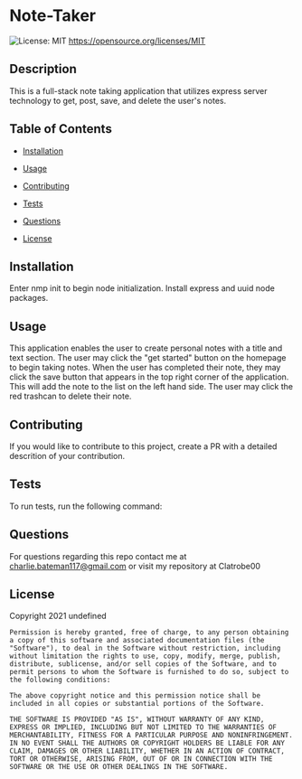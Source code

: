 # Note-Taker
![License: MIT](https://img.shields.io/badge/License-MIT-yellow.svg)
https://opensource.org/licenses/MIT

## Description

This is a full-stack note taking application that utilizes express server technology to get, post, save, and delete the user's notes.
      
## Table of Contents 
      
* [Installation](#installation)
      
* [Usage](#usage)
      
* [Contributing](#contributing)
      
* [Tests](#tests)
      
* [Questions](#questions)

* [License](#license)
      
## Installation

Enter nmp init to begin node initialization. Install express and uuid node packages.
      
## Usage

This application enables the user to create personal notes with a title and text section. The user may click the "get started" button on the homepage to begin taking notes. When the user has completed their note, they may click the save button that appears in the top right corner of the application. This will add the note to the list on the left hand side. The user may click the red trashcan to delete their note.
        
## Contributing

If you would like to contribute to this project, create a PR with a detailed descrition of your contribution.
      
## Tests
      
To run tests, run the following command:


      
## Questions

For questions regarding this repo contact me at charlie.bateman117@gmail.com or visit my repository at Clatrobe00

## License

Copyright 2021 undefined

    Permission is hereby granted, free of charge, to any person obtaining a copy of this software and associated documentation files (the "Software"), to deal in the Software without restriction, including without limitation the rights to use, copy, modify, merge, publish, distribute, sublicense, and/or sell copies of the Software, and to permit persons to whom the Software is furnished to do so, subject to the following conditions:
    
    The above copyright notice and this permission notice shall be included in all copies or substantial portions of the Software.
    
    THE SOFTWARE IS PROVIDED "AS IS", WITHOUT WARRANTY OF ANY KIND, EXPRESS OR IMPLIED, INCLUDING BUT NOT LIMITED TO THE WARRANTIES OF MERCHANTABILITY, FITNESS FOR A PARTICULAR PURPOSE AND NONINFRINGEMENT. IN NO EVENT SHALL THE AUTHORS OR COPYRIGHT HOLDERS BE LIABLE FOR ANY CLAIM, DAMAGES OR OTHER LIABILITY, WHETHER IN AN ACTION OF CONTRACT, TORT OR OTHERWISE, ARISING FROM, OUT OF OR IN CONNECTION WITH THE SOFTWARE OR THE USE OR OTHER DEALINGS IN THE SOFTWARE.